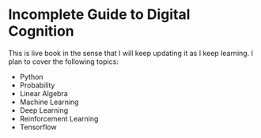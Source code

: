 # Incomplete Guide to Digital Cognition

This is live book in the sense that I will keep updating it as I keep learning. I plan to cover the following topics:
- Python
- Probability
- Linear Algebra
- Machine Learning
- Deep Learning
- Reinforcement Learning
- Tensorflow
